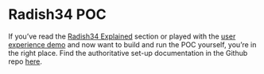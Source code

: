 # Radish34 POC

If you’ve read the [Radish34 Explained](radish34-explained.md) section or played with the [user experience demo](radish34-interactive-demo.md) and now want to build and run the POC yourself, you’re in the right place. Find the authoritative set-up documentation in the Github repo [here](https://github.com/ethereum-oasis-op/baseline/tree/master/examples/radish34).

